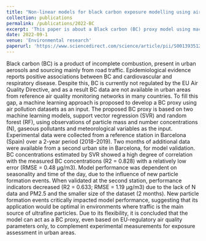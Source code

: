 ```yaml
---
title: "Non-linear models for black carbon exposure modelling using air pollution datasets"
collection: publications
permalink: /publications/2022-BC
excerpt: 'This paper is about a Black carbon (BC) proxy model using machine learning algorithms'
date: 2022-09-1
venue: 'Environmental research'
paperurl: 'https://www.sciencedirect.com/science/article/pii/S0013935122005965'
---
```

Black carbon (BC) is a product of incomplete combustion, present in urban aerosols and sourcing mainly from road traffic. Epidemiological evidence reports positive associations between BC and cardiovascular and respiratory disease. Despite this, BC is currently not regulated by the EU Air Quality Directive, and as a result BC data are not available in urban areas from reference air quality monitoring networks in many countries. To fill this gap, a machine learning approach is proposed to develop a BC proxy using air pollution datasets as an input. The proposed BC proxy is based on two machine learning models, support vector regression (SVR) and random forest (RF), using observations of particle mass and number concentrations (N), gaseous pollutants and meteorological variables as the input. Experimental data were collected from a reference station in Barcelona (Spain) over a 2-year period (2018–2019). Two months of additional data were available from a second urban site in Barcelona, for model validation. BC concentrations estimated by SVR showed a high degree of correlation with the measured BC concentrations (R2 = 0.828) with a relatively low error (RMSE = 0.48 μg/m3). Model performance was dependent on seasonality and time of the day, due to the influence of new particle formation events. When validated at the second station, performance indicators decreased (R2 = 0.633; RMSE = 1.19 μg/m3) due to the lack of N data and PM2.5 and the smaller size of the dataset (2 months). New particle formation events critically impacted model performance, suggesting that its application would be optimal in environments where traffic is the main source of ultrafine particles. Due to its flexibility, it is concluded that the model can act as a BC proxy, even based on EU-regulatory air quality parameters only, to complement experimental measurements for exposure assessment in urban areas.
